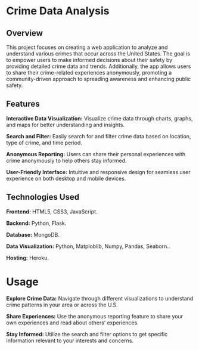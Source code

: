 # Crime Data Analysis

## Overview

This project focuses on creating a web application to analyze and understand various crimes that occur across the United States. The goal is to empower users to make informed decisions about their safety by providing detailed crime data and trends. Additionally, the app allows users to share their crime-related experiences anonymously, promoting a community-driven approach to spreading awareness and enhancing public safety.  

## Features

**Interactive Data Visualization:** Visualize crime data through charts, graphs, and maps for better understanding and insights.

**Search and Filter:** Easily search for and filter crime data based on location, type of crime, and time period.

**Anonymous Reporting:** Users can share their personal experiences with crime anonymously to help others stay informed.

**User-Friendly Interface:** Intuitive and responsive design for seamless user experience on both desktop and mobile devices.

## Technologies Used

**Frontend:** HTML5, CSS3, JavaScript.

**Backend:** Python, Flask.

**Database:** MongoDB.

**Data Visualization:** Python, Matploblib, Numpy, Pandas, Seaborn..

**Hosting:** Heroku.

# Usage

**Explore Crime Data:** Navigate through different visualizations to understand crime patterns in your area or across the U.S.

**Share Experiences:** Use the anonymous reporting feature to share your own experiences and read about others’ experiences.

**Stay Informed:** Utilize the search and filter options to get specific information relevant to your interests and concerns.
